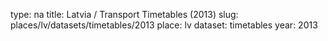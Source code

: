 type: na
title: Latvia / Transport Timetables (2013)
slug: places/lv/datasets/timetables/2013
place: lv
dataset: timetables
year: 2013
